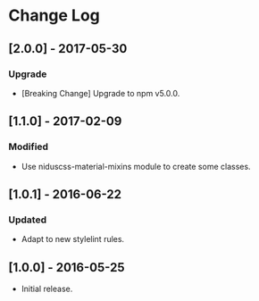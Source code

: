 # Change Log

## [2.0.0] - 2017-05-30

### Upgrade
- [Breaking Change] Upgrade to npm v5.0.0.


## [1.1.0] - 2017-02-09

### Modified
- Use niduscss-material-mixins module to create some classes.


## [1.0.1] - 2016-06-22

### Updated
- Adapt to new stylelint rules.


## [1.0.0] - 2016-05-25

* Initial release.
